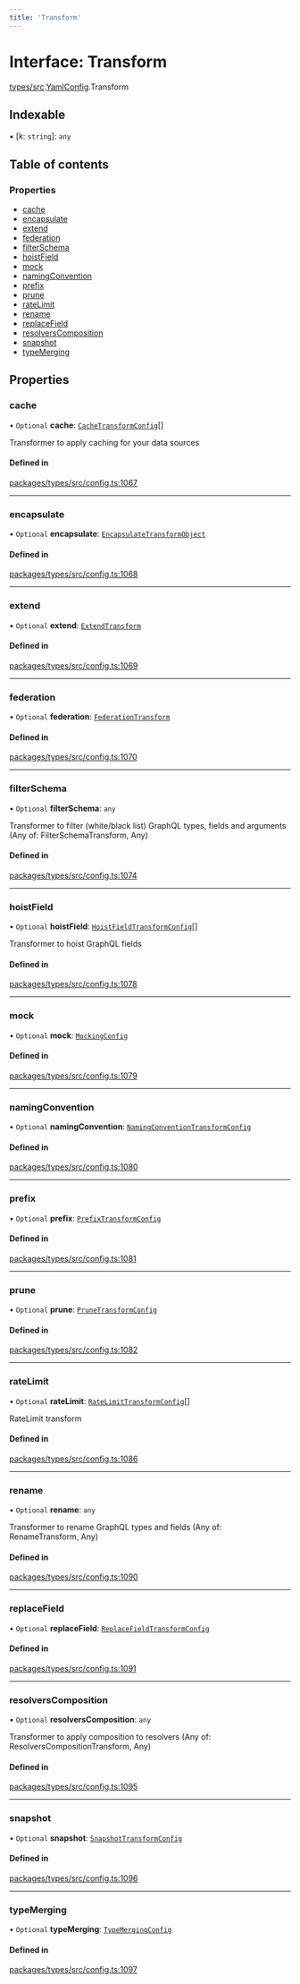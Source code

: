 ```yaml
---
title: 'Transform'
---
```


# Interface: Transform

[types/src](../modules/types_src).[YamlConfig](../modules/types_src.YamlConfig).Transform

## Indexable

▪ [k: `string`]: `any`

## Table of contents

### Properties

- [cache](types_src.YamlConfig.Transform#cache)
- [encapsulate](types_src.YamlConfig.Transform#encapsulate)
- [extend](types_src.YamlConfig.Transform#extend)
- [federation](types_src.YamlConfig.Transform#federation)
- [filterSchema](types_src.YamlConfig.Transform#filterschema)
- [hoistField](types_src.YamlConfig.Transform#hoistfield)
- [mock](types_src.YamlConfig.Transform#mock)
- [namingConvention](types_src.YamlConfig.Transform#namingconvention)
- [prefix](types_src.YamlConfig.Transform#prefix)
- [prune](types_src.YamlConfig.Transform#prune)
- [rateLimit](types_src.YamlConfig.Transform#ratelimit)
- [rename](types_src.YamlConfig.Transform#rename)
- [replaceField](types_src.YamlConfig.Transform#replacefield)
- [resolversComposition](types_src.YamlConfig.Transform#resolverscomposition)
- [snapshot](types_src.YamlConfig.Transform#snapshot)
- [typeMerging](types_src.YamlConfig.Transform#typemerging)

## Properties

### cache

• `Optional` **cache**: [`CacheTransformConfig`](types_src.YamlConfig.CacheTransformConfig)[]

Transformer to apply caching for your data sources

#### Defined in

[packages/types/src/config.ts:1067](https://github.com/Urigo/graphql-mesh/blob/master/packages/types/src/config.ts#L1067)

___

### encapsulate

• `Optional` **encapsulate**: [`EncapsulateTransformObject`](types_src.YamlConfig.EncapsulateTransformObject)

#### Defined in

[packages/types/src/config.ts:1068](https://github.com/Urigo/graphql-mesh/blob/master/packages/types/src/config.ts#L1068)

___

### extend

• `Optional` **extend**: [`ExtendTransform`](types_src.YamlConfig.ExtendTransform)

#### Defined in

[packages/types/src/config.ts:1069](https://github.com/Urigo/graphql-mesh/blob/master/packages/types/src/config.ts#L1069)

___

### federation

• `Optional` **federation**: [`FederationTransform`](types_src.YamlConfig.FederationTransform)

#### Defined in

[packages/types/src/config.ts:1070](https://github.com/Urigo/graphql-mesh/blob/master/packages/types/src/config.ts#L1070)

___

### filterSchema

• `Optional` **filterSchema**: `any`

Transformer to filter (white/black list) GraphQL types, fields and arguments (Any of: FilterSchemaTransform, Any)

#### Defined in

[packages/types/src/config.ts:1074](https://github.com/Urigo/graphql-mesh/blob/master/packages/types/src/config.ts#L1074)

___

### hoistField

• `Optional` **hoistField**: [`HoistFieldTransformConfig`](types_src.YamlConfig.HoistFieldTransformConfig)[]

Transformer to hoist GraphQL fields

#### Defined in

[packages/types/src/config.ts:1078](https://github.com/Urigo/graphql-mesh/blob/master/packages/types/src/config.ts#L1078)

___

### mock

• `Optional` **mock**: [`MockingConfig`](types_src.YamlConfig.MockingConfig)

#### Defined in

[packages/types/src/config.ts:1079](https://github.com/Urigo/graphql-mesh/blob/master/packages/types/src/config.ts#L1079)

___

### namingConvention

• `Optional` **namingConvention**: [`NamingConventionTransformConfig`](types_src.YamlConfig.NamingConventionTransformConfig)

#### Defined in

[packages/types/src/config.ts:1080](https://github.com/Urigo/graphql-mesh/blob/master/packages/types/src/config.ts#L1080)

___

### prefix

• `Optional` **prefix**: [`PrefixTransformConfig`](types_src.YamlConfig.PrefixTransformConfig)

#### Defined in

[packages/types/src/config.ts:1081](https://github.com/Urigo/graphql-mesh/blob/master/packages/types/src/config.ts#L1081)

___

### prune

• `Optional` **prune**: [`PruneTransformConfig`](types_src.YamlConfig.PruneTransformConfig)

#### Defined in

[packages/types/src/config.ts:1082](https://github.com/Urigo/graphql-mesh/blob/master/packages/types/src/config.ts#L1082)

___

### rateLimit

• `Optional` **rateLimit**: [`RateLimitTransformConfig`](types_src.YamlConfig.RateLimitTransformConfig)[]

RateLimit transform

#### Defined in

[packages/types/src/config.ts:1086](https://github.com/Urigo/graphql-mesh/blob/master/packages/types/src/config.ts#L1086)

___

### rename

• `Optional` **rename**: `any`

Transformer to rename GraphQL types and fields (Any of: RenameTransform, Any)

#### Defined in

[packages/types/src/config.ts:1090](https://github.com/Urigo/graphql-mesh/blob/master/packages/types/src/config.ts#L1090)

___

### replaceField

• `Optional` **replaceField**: [`ReplaceFieldTransformConfig`](types_src.YamlConfig.ReplaceFieldTransformConfig)

#### Defined in

[packages/types/src/config.ts:1091](https://github.com/Urigo/graphql-mesh/blob/master/packages/types/src/config.ts#L1091)

___

### resolversComposition

• `Optional` **resolversComposition**: `any`

Transformer to apply composition to resolvers (Any of: ResolversCompositionTransform, Any)

#### Defined in

[packages/types/src/config.ts:1095](https://github.com/Urigo/graphql-mesh/blob/master/packages/types/src/config.ts#L1095)

___

### snapshot

• `Optional` **snapshot**: [`SnapshotTransformConfig`](types_src.YamlConfig.SnapshotTransformConfig)

#### Defined in

[packages/types/src/config.ts:1096](https://github.com/Urigo/graphql-mesh/blob/master/packages/types/src/config.ts#L1096)

___

### typeMerging

• `Optional` **typeMerging**: [`TypeMergingConfig`](types_src.YamlConfig.TypeMergingConfig)

#### Defined in

[packages/types/src/config.ts:1097](https://github.com/Urigo/graphql-mesh/blob/master/packages/types/src/config.ts#L1097)
